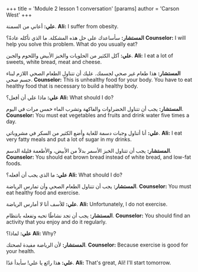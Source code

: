 +++
 title = 'Module 2 lesson 1 conversation'
[params]
	author = 'Carson West'
+++

**علي:** أعاني من السمنة.
**Ali:** I suffer from obesity.

**المستشار:** سأساعدك على حل هذه المشكلة. ما الذي تأكله عادةً؟
**Counselor:** I will help you solve this problem. What do you usually eat?

**علي:** آكل الكثير من الحلويات والخبز الأبيض واللحوم والجبن.
**Ali:** I eat a lot of sweets, white bread, meat and cheese.

**المستشار:** هذا طعام غير صحي لجسمك. عليك أن تتناول الطعام الصحي اللازم لبناء جسم صحي.
**Counselor:** This is unhealthy food for your body. You have to eat healthy food that is necessary to build a healthy body.

**علي:** ماذا علي أن أفعل؟
**Ali:** What should I do?

**المستشار:** يجب أن تتناول الخضراوات والفاكهة وتشرب الماء خمس مرات في اليوم.
**Counselor:** You must eat vegetables and fruits and drink water five times a day.

**علي:** أنا أتناول وجبات دسمة للغاية وأضع الكثير من السكر في مشروباتي.
**Ali:** I eat very fatty meals and put a lot of sugar in my drinks.

**المستشار:** يجب أن تتناول الخبز الأسمر بدلاً من الأبيض، والأطعمة قليلة الدسم.
**Counselor:** You should eat brown bread instead of white bread, and low-fat foods.

**علي:** ما الذي يجب أن أفعله؟
**Ali:** What should I do?

**المستشار:** يجب أن تتناول الطعام الصحي وأن تمارس الرياضة.
**Counselor:** You must eat healthy food and exercise.

**علي:** للأسف أنا لا أمارس الرياضة.
**Ali:** Unfortunately, I do not exercise.

**المستشار:** يجب أن تجد نشاطًا تحبه وتفعله بانتظام.
**Counselor:** You should find an activity that you enjoy and do it regularly.

**علي:** لماذا؟
**Ali:** Why?

**المستشار:** لأن الرياضة مفيدة لصحتك.
**Counselor:** Because exercise is good for your health.

**علي:** هذا رائع يا علي! سأبدأ غدًا.
**Ali:** That's great, Ali! I'll start tomorrow.